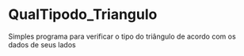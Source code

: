 # QualTipodo_Triangulo
Simples programa para verificar o tipo do triângulo de acordo com os dados de seus lados
